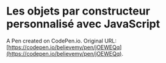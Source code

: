 # Les objets par constructeur personnalisé avec JavaScript

A Pen created on CodePen.io. Original URL: [https://codepen.io/believemy/pen/jOEWEQq](https://codepen.io/believemy/pen/jOEWEQq).


